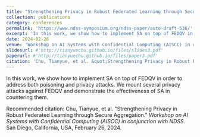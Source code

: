 ```yaml
---
title: "Strengthening Privacy in Robust Federated Learning through Secure Aggregation"
collection: publications
category: conferences
permalink: 'https://www.ndss-symposium.org/ndss-paper/auto-draft-536/'
excerpt: 'In this work, we show how to implement SA on top of FEDQV in order to address both poisoning and privacy attacks. We mount several privacy attacks against FEDQV and demonstrate the effectiveness of SA in countering them.'
date: 2024-02-26
venue: 'Workshop on AI Systems with Confidential Computing (AISCC) in conjunction with NDSS'
slidesurl: #'http://tianyuechu.github.io/files/slides3.pdf'
paperurl: #'http://tianyuechu.github.io/files/paper3.pdf'
citation: 'Chu, Tianyue, et al. &quot;Strengthening Privacy in Robust Federated Learning through Secure Aggregation.&quot; <i>Workshop on AI Systems with Confidential Computing (AISCC) in conjunction with NDSS</i>. San Diego, California, USA, February 26, 2024.'
---
```

In this work, we show how to implement SA on top of FEDQV in order to address both poisoning and privacy attacks. We mount several privacy attacks against FEDQV and demonstrate the effectiveness of SA in countering them.

Recommended citation: Chu, Tianyue, et al. "Strengthening Privacy in Robust Federated Learning through Secure Aggregation." <i>Workshop on AI Systems with Confidential Computing (AISCC) in conjunction with NDSS</i>. San Diego, California, USA, February 26, 2024.